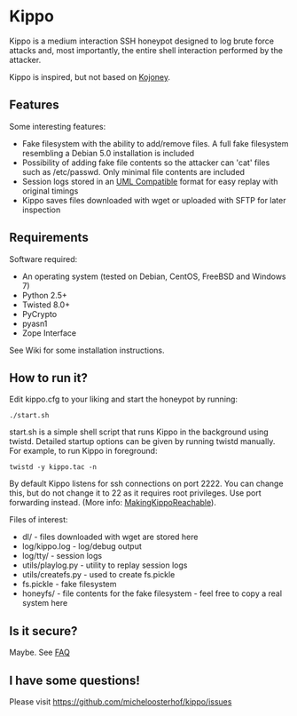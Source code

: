 # Kippo

Kippo is a medium interaction SSH honeypot designed to log brute force attacks and, most importantly, the entire shell interaction performed by the attacker.

Kippo is inspired, but not based on [Kojoney](http://kojoney.sourceforge.net/).

## Features

Some interesting features:
* Fake filesystem with the ability to add/remove files. A full fake filesystem resembling a Debian 5.0 installation is included
* Possibility of adding fake file contents so the attacker can 'cat' files such as /etc/passwd. Only minimal file contents are included
* Session logs stored in an [UML Compatible](http://user-mode-linux.sourceforge.net/)  format for easy replay with original timings
* Kippo saves files downloaded with wget or uploaded with SFTP for later inspection

## Requirements

Software required:

* An operating system (tested on Debian, CentOS, FreeBSD and Windows 7)
* Python 2.5+
* Twisted 8.0+
* PyCrypto
* pyasn1
* Zope Interface

See Wiki for some installation instructions.

## How to run it?

Edit kippo.cfg to your liking and start the honeypot by running:

`./start.sh`

start.sh is a simple shell script that runs Kippo in the background using twistd. Detailed startup options can be given by running twistd manually. For example, to run Kippo in foreground:

`twistd -y kippo.tac -n`

By default Kippo listens for ssh connections on port 2222. You can change this, but do not change it to 22 as it requires root privileges. Use port forwarding instead. (More info: [MakingKippoReachable](https://github.com/desaster/kippo/wiki/Making-Kippo-Reachable)).

Files of interest:

* dl/ - files downloaded with wget are stored here
* log/kippo.log - log/debug output
* log/tty/ - session logs
* utils/playlog.py - utility to replay session logs
* utils/createfs.py - used to create fs.pickle
* fs.pickle - fake filesystem
* honeyfs/ - file contents for the fake filesystem - feel free to copy a real system here

## Is it secure?

Maybe. See [FAQ](https://github.com/desaster/kippo/wiki/FAQ)

## I have some questions!

Please visit https://github.com/micheloosterhof/kippo/issues
